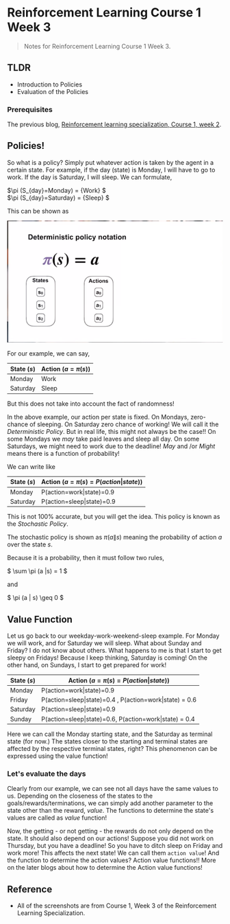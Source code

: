 # Reinforcement Learning Course 1 Week 3

> Notes for Reinforcement Learning Course 1 Week 3.

## TLDR

- Introduction to Policies
- Evaluation of the Policies

### Prerequisites

The previous blog, [Reinforcement learning specialization, Course 1, week 2](https://sezan92.github.io/2023/11/17/RL-course1-w2-blog.html).


## Policies!

So what is a policy? Simply put whatever action is taken by the agent in a certain state. For example, if the day (state) is Monday, I will have to go to work. If the day is Saturday, I will sleep. We can formulate,

$\pi (S_{day}=Monday) = {Work} $\
$\pi (S_{day}=Saturday) = {Sleep} $

This can be shown as 

![image](/images/RL_1_W3_blog/image_1_Deterministic_policy.png)

For our example, we can say,

| State ($s$)    | Action ($a = \pi (s)$) |
|----------|--------|
| Monday   | Work   |
| Saturday | Sleep  |

But this does not take into account the fact of randomness!

In the above example, our action per state is fixed. On Mondays, zero-chance of sleeping. On Saturday zero chance of working! We will call it the *Deterministic Policy*. But in real life, this might not always be the case!! On some Mondays we *may* take paid leaves and sleep all day. On some Saturdays, we might need to work due to the deadline! *May* and /or *Might* means there is a function of probability!

We can write like

| State ($s$)    | Action ($a = \pi (s) = P(action\|state)$) |
|----------|--------|
| Monday   | P(action=work\|state)=$0.9$   |
| Saturday | P(action=sleep\|state)=$0.9$  |

This is not 100% accurate, but you will get the idea. This policy is known as the *Stochastic Policy*.

The stochastic policy is shown as $\pi (a \|s)$ meaning the probability of action $a$ over the state $s$. 

Because it is a probability, then it must follow two rules,

$ \sum \pi (a \|s) = 1 $

and

$ \pi (a \| s) \geq 0 $

## Value Function

Let us go back to our weekday-work-weekend-sleep example. For Monday we will work, and for Saturday we will sleep. What about Sunday and Friday? I do not know about others. What happens to me is that I start to get sleepy on Fridays! Because I keep thinking, Saturday is coming! On the other hand, on Sundays, I start to get prepared for work!

| State ($s$)    | Action ($a = \pi (s) = P(action\|state)$) |
|----------|--------|
| Monday   | P(action=work\|state)=$0.9$   |
| Friday | P(action=sleep\|state)=$0.4$ , P(action=work\|state) = $0.6$  |
| Saturday | P(action=sleep\|state)=$0.9$  |
| Sunday | P(action=sleep\|state)=$0.6$, P(action=work\|state) = $0.4$ |

Here we can call the Monday starting state, and the Saturday as terminal state (for now.) The states closer to the starting and terminal states are affected by the respective terminal states, right? This phenomenon can be expressed using the value function!

### Let's evaluate the days

Clearly from our example, we can see not all days have the same values to us. Depending on the closeness of the states to the goals/rewards/terminations, we can simply add another parameter to the state other than the reward, $value$. The functions to determine the state's values are called as $value$ function!

Now, the getting - or not getting - the rewards do not only depend on the state. It should also depend on our actions! Suppose you did not work on Thursday, but you have a deadline! So you have to ditch sleep on Friday and work more! This affects the next state! We can call them `action value`! And the function to determine the action values? Action value functions!! More on the later blogs about how to determine the Action value functions!

## Reference

- All of the screenshots are from Course 1, Week 3 of the Reinforcement Learning Specialization.